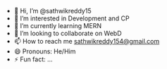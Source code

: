 - 👋 Hi, I’m @sathwikreddy15
- 👀 I’m interested in Development and CP
- 🌱 I’m currently learning MERN 
- 💞️ I’m looking to collaborate on WebD
- 📫 How to reach me sathwikreddy154@gmail.com
- 😄 Pronouns: He/Him
- ⚡ Fun fact: ...

<!---
sathwikreddy15/sathwikreddy15 is a ✨ special ✨ repository because its `README.md` (this file) appears on your GitHub profile.
You can click the Preview link to take a look at your changes.
--->
